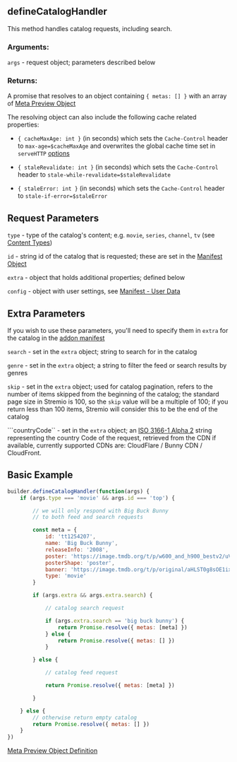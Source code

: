 ## defineCatalogHandler

This method handles catalog requests, including search.


### Arguments:

`args` - request object; parameters described below

### Returns:

A promise that resolves to an object containing `{ metas: [] }` with an array of [Meta Preview Object](../responses/meta.md#meta-preview-object)

The resolving object can also include the following cache related properties:

- `{ cacheMaxAge: int }` (in seconds) which sets the `Cache-Control` header to `max-age=$cacheMaxAge` and overwrites the global cache time set in `serveHTTP` [options](../../README.md#servehttpaddoninterface-options)

- `{ staleRevalidate: int }` (in seconds) which sets the `Cache-Control` header to `stale-while-revalidate=$staleRevalidate`

- `{ staleError: int }` (in seconds) which sets the `Cache-Control` header to `stale-if-error=$staleError`


## Request Parameters

``type`` - type of the catalog's content; e.g. `movie`, `series`, `channel`, `tv` (see [Content Types](../responses/content.types.md))

``id`` - string id of the catalog that is requested; these are set in the [Manifest Object](../responses/manifest.md)

``extra`` - object that holds additional properties; defined below

``config`` - object with user settings, see [Manifest - User Data](../responses/manifest.md#user-data)


## Extra Parameters

If you wish to use these parameters, you'll need to specify them in `extra` for the catalog in the [addon manifest](../responses/manifest.md#extra-properties)

``search`` - set in the `extra` object; string to search for in the catalog

``genre`` - set in the `extra` object; a string to filter the feed or search results by genres

``skip`` - set in the `extra` object; used for catalog pagination, refers to the number of items skipped from the beginning of the catalog; the standard page size in Stremio is 100, so the `skip` value will be a multiple of 100; if you return less than 100 items, Stremio will consider this to be the end of the catalog

```countryCode`` - set in the `extra` object; an [ISO 3166-1 Alpha 2](https://en.wikipedia.org/wiki/ISO_3166-1_alpha-2) string representing the country Code of the request, retrieved from the CDN if available, currently supported CDNs are: CloudFlare / Bunny CDN / CloudFront.


## Basic Example


```javascript
builder.defineCatalogHandler(function(args) {
    if (args.type === 'movie' && args.id === 'top') {

        // we will only respond with Big Buck Bunny
        // to both feed and search requests

        const meta = {
            id: 'tt1254207',
            name: 'Big Buck Bunny',
            releaseInfo: '2008',
            poster: 'https://image.tmdb.org/t/p/w600_and_h900_bestv2/uVEFQvFMMsg4e6yb03xOfVsDz4o.jpg',
            posterShape: 'poster',
            banner: 'https://image.tmdb.org/t/p/original/aHLST0g8sOE1ixCxRDgM35SKwwp.jpg',
            type: 'movie'
        }

        if (args.extra && args.extra.search) {

            // catalog search request

            if (args.extra.search == 'big buck bunny') {
                return Promise.resolve({ metas: [meta] })
            } else {
                return Promise.resolve({ metas: [] })
            }

        } else {

            // catalog feed request

            return Promise.resolve({ metas: [meta] })

        }

    } else {
        // otherwise return empty catalog
        return Promise.resolve({ metas: [] })
    }
})
```

[Meta Preview Object Definition](../responses/meta.md#meta-preview-object)
